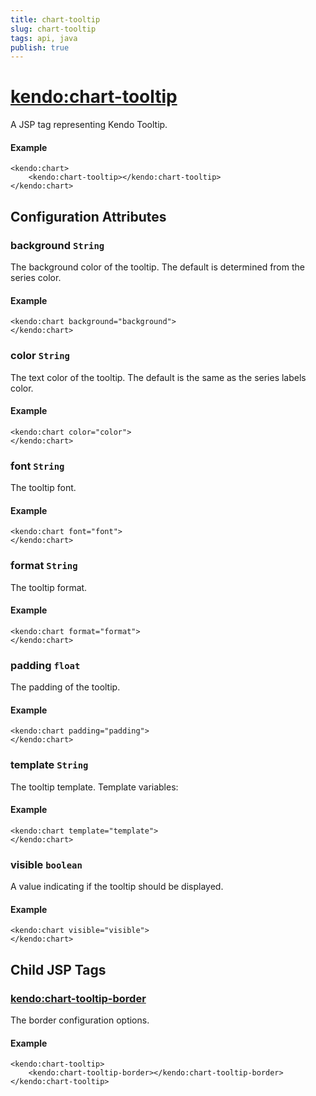 ```yaml
---
title: chart-tooltip
slug: chart-tooltip
tags: api, java
publish: true
---
```


# <kendo:chart-tooltip>
A JSP tag representing Kendo Tooltip.

#### Example
    <kendo:chart>
        <kendo:chart-tooltip></kendo:chart-tooltip>
    </kendo:chart>


## Configuration Attributes


### background `String`

The background color of the tooltip. The default is determined from the series color.

#### Example
    <kendo:chart background="background">
    </kendo:chart>



### color `String`

The text color of the tooltip. The default is the same as the series labels color.

#### Example
    <kendo:chart color="color">
    </kendo:chart>



### font `String`

The tooltip font.

#### Example
    <kendo:chart font="font">
    </kendo:chart>



### format `String`

The tooltip format.

#### Example
    <kendo:chart format="format">
    </kendo:chart>



### padding `float`

The padding of the tooltip.

#### Example
    <kendo:chart padding="padding">
    </kendo:chart>



### template `String`

The tooltip template.
Template variables:

#### Example
    <kendo:chart template="template">
    </kendo:chart>



### visible `boolean`

A value indicating if the tooltip should be displayed.

#### Example
    <kendo:chart visible="visible">
    </kendo:chart>



## Child JSP Tags

### [<kendo:chart-tooltip-border>](/api/wrappers/jsp/chart/tooltip-border)

The border configuration options.

#### Example

    <kendo:chart-tooltip>
        <kendo:chart-tooltip-border></kendo:chart-tooltip-border>
    </kendo:chart-tooltip>
 
